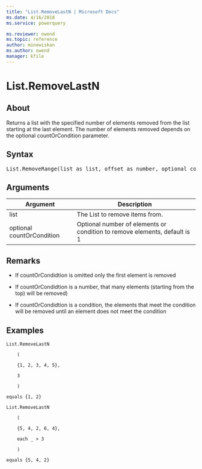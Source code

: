 ```yaml
---
title: "List.RemoveLastN | Microsoft Docs"
ms.date: 4/16/2018
ms.service: powerquery

ms.reviewer: owend
ms.topic: reference
author: minewiskan
ms.author: owend
manager: kfile
---
```

# List.RemoveLastN

  
## About  
Returns a list with the specified number of elements removed from the list starting at the last element. The number of elements removed depends on the optional countOrCondition parameter.  
  
## Syntax

<pre>
List.RemoveRange(list as list, offset as number, optional count as nullable number) as list  
</pre>
  
## Arguments  
  
|Argument|Description|  
|------------|---------------|  
|list|The List to remove items from.|  
|optional countOrCondition|Optional number of elements  or condition to remove elements, default is 1|  
  
## Remarks  
  
-   If countOrCondidtion is omitted only the first element is removed  
  
-   If countOrCondidtion is a number, that many elements (starting from the top) will be removed)  
  
-   If countOrCondidtion is a condition, the elements that meet the condition will be removed until an element does not meet the condition  
  
## Examples  
  
```powerquery-m
List.RemoveLastN  
  
    (  
  
    {1, 2, 3, 4, 5},  
  
    3  
  
    )  
  
equals {1, 2}  
  
List.RemoveLastN  
  
    (  
  
    {5, 4, 2, 6, 4},  
  
    each _ > 3  
  
    )  
  
equals {5, 4, 2}  
```  
